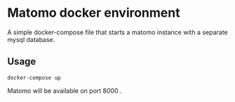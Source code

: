 # Matomo docker environment

A simple docker-compose file that starts a matomo instance with a separate mysql database.

## Usage

```
docker-compose up
```

Matomo will be available on port 8000 .
